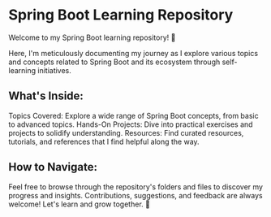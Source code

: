 # **Spring Boot Learning Repository**
Welcome to my Spring Boot learning repository! 🌱

Here, I'm meticulously documenting my journey as I explore various topics and concepts related to Spring Boot and its ecosystem through self-learning initiatives.

## **What's Inside:**
Topics Covered: Explore a wide range of Spring Boot concepts, from basic to advanced topics.
Hands-On Projects: Dive into practical exercises and projects to solidify understanding.
Resources: Find curated resources, tutorials, and references that I find helpful along the way.

## **How to Navigate:**
Feel free to browse through the repository's folders and files to discover my progress and insights. Contributions, suggestions, and feedback are always welcome! Let's learn and grow together. 🚀






